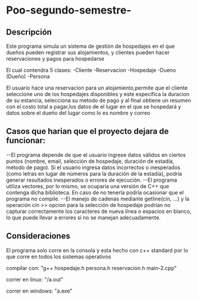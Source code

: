 # Poo-segundo-semestre-

Descripción
--
Este programa simula un sistema de gestión de hospedajes en el que dueños pueden registrar sus alojamientos,
y clientes pueden hacer reservaciones y pagos para hospedarse

El cual contendra 5 clases:
-Cliente
-Reservacion 
-Hospedaje 
-Dueno (Dueño)
-Persona 

El usuario hace una reservacion para un alojamiento,permite que el cliente seleccione uno de los hospedajes disponibles y este especifica la duracion de su estancia, selecciona su metodo de pago y al final obtiene un resumen con el costo total a pagar,los datos de el lugar en el que se hospedará y datos sobre el dueño del lugar como lo es nombre y correo 

Casos que harian que el proyecto dejara de funcionar: 
--
--El programa depende de que el usuario ingrese datos válidos en ciertos puntos (nombre, email, selección de hospedaje, duración de estadía, método de pago). Si el usuario ingresa datos incorrectos o inesperados (como letras en lugar de números para la duración de la estadía), podría generar resultados inesperados o errores de ejecución.
--El programa utiliza vectores, por lo mismo, se ocuparía una versión de C++ que contenga dicha biblioteca. En caso de no tenerla podría ocasionar que el programa no compile.
--El manejo de cadenas mediante getline(cin, ...) y la operación cin >> opcion para la selección de hospedaje podrían no capturar correctamente los caracteres de nueva línea o espacios en blanco, lo que puede llevar a errores si no se manejan adecuadamente.


Consideraciones
--
El programa solo corre en la consola y esta hecho con c++ standard por lo que corre en todos los sistemas operativos

compilar con: "g++ hospedaje.h persona.h reservacion.h main-2.cpp"

correr en linux: "/a.out"

correr en windows: "a.exe"
